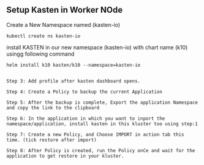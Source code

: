 Setup Kasten in Worker NOde
--------------------------------

Create a New Namespace named (kasten-io)
```
kubectl create ns kasten-io
```

install KASTEN in our new namespace (kasten-io) with chart name (k10) usingg following command
```
helm install k10 kasten/k10 --namespace=kasten-io
```
```

Step 3: Add profile after kasten dashboard opens.

Step 4: Create a Policy to backup the current Application

Step 5: After the backup is complete, Export the application Namespace and copy the link to the clipboard

Step 6: In the application in which you want to inport the namespace/application, install kasten in this kluster too using step:1 

Step 7: Create a new Policy, and Choose IMPORT in action tab this time. (tick restore after import)

Step 8: After Policy is created, run the Policy onCe and wait for the application to get restore in your kluster.


```

